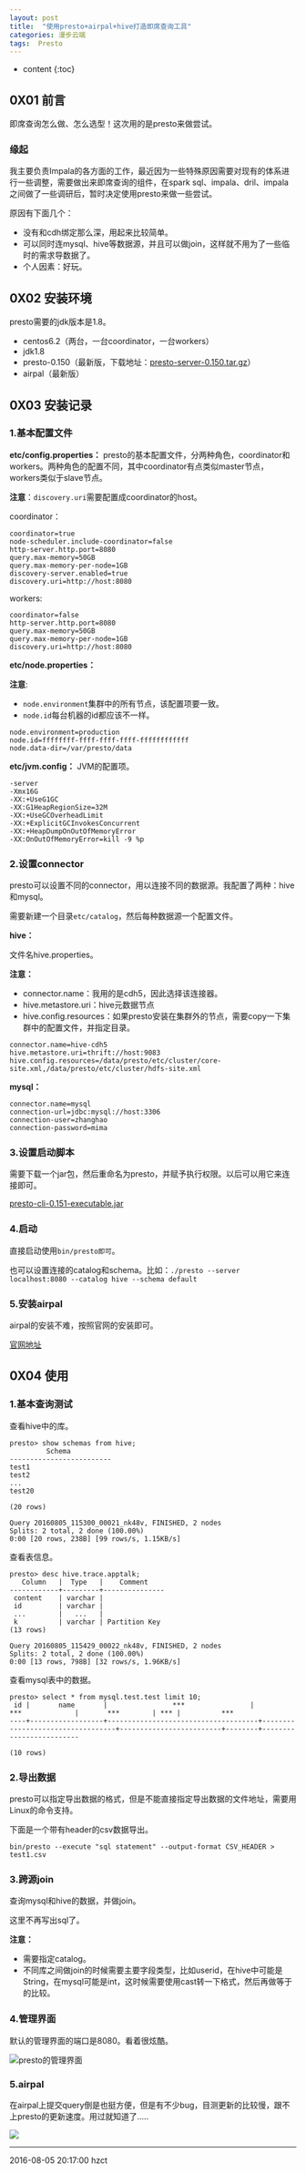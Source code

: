 ```yaml
---
layout: post
title:  "使用presto+airpal+hive打造即席查询工具"
categories: 漫步云端
tags:  Presto
---
```


* content
{:toc}


## 0X01 前言

即席查询怎么做、怎么选型！这次用的是presto来做尝试。

### 缘起

我主要负责Impala的各方面的工作，最近因为一些特殊原因需要对现有的体系进行一些调整，需要做出来即席查询的组件，在spark sql、impala、dril、impala之间做了一些调研后，暂时决定使用presto来做一些尝试。

原因有下面几个：

- 没有和cdh绑定那么深，用起来比较简单。
- 可以同时连mysql、hive等数据源，并且可以做join，这样就不用为了一些临时的需求导数据了。
- 个人因素：好玩。





## 0X02 安装环境

presto需要的jdk版本是1.8。

- centos6.2（两台，一台coordinator，一台workers）
- jdk1.8
- presto-0.150（最新版，下载地址：[presto-server-0.150.tar.gz](https://repo1.maven.org/maven2/com/facebook/presto/presto-server/0.150/presto-server-0.150.tar.gz)）
- airpal（最新版）

## 0X03 安装记录

### 1.基本配置文件

**etc/config.properties：** presto的基本配置文件，分两种角色，coordinator和workers。两种角色的配置不同，其中coordinator有点类似master节点，workers类似于slave节点。

**注意**：`discovery.uri`需要配置成coordinator的host。

coordinator：

```
coordinator=true
node-scheduler.include-coordinator=false
http-server.http.port=8080
query.max-memory=50GB
query.max-memory-per-node=1GB
discovery-server.enabled=true
discovery.uri=http://host:8080

```

workers:

```
coordinator=false
http-server.http.port=8080
query.max-memory=50GB
query.max-memory-per-node=1GB
discovery.uri=http://host:8080
```

**etc/node.properties：**

**注意**:

- `node.environment`集群中的所有节点，该配置项要一致。
- `node.id`每台机器的id都应该不一样。

```
node.environment=production
node.id=ffffffff-ffff-ffff-ffff-ffffffffffff
node.data-dir=/var/presto/data
```

**etc/jvm.config：** JVM的配置项。
```
-server
-Xmx16G
-XX:+UseG1GC
-XX:G1HeapRegionSize=32M
-XX:+UseGCOverheadLimit
-XX:+ExplicitGCInvokesConcurrent
-XX:+HeapDumpOnOutOfMemoryError
-XX:OnOutOfMemoryError=kill -9 %p
```

### 2.设置connector

presto可以设置不同的connector，用以连接不同的数据源。我配置了两种：hive和mysql。

需要新建一个目录`etc/catalog`，然后每种数据源一个配置文件。

**hive：**

文件名hive.properties。

**注意：**

- connector.name：我用的是cdh5，因此选择该连接器。
- hive.metastore.uri：hive元数据节点
- hive.config.resources：如果presto安装在集群外的节点，需要copy一下集群中的配置文件，并指定目录。

```
connector.name=hive-cdh5
hive.metastore.uri=thrift://host:9083
hive.config.resources=/data/presto/etc/cluster/core-site.xml,/data/presto/etc/cluster/hdfs-site.xml
```

**mysql：**

```
connector.name=mysql
connection-url=jdbc:mysql://host:3306
connection-user=zhanghao
connection-password=mima
```

### 3.设置启动脚本

需要下载一个jar包，然后重命名为presto，并赋予执行权限。以后可以用它来连接即可。

[presto-cli-0.151-executable.jar](https://repo1.maven.org/maven2/com/facebook/presto/presto-cli/0.151/presto-cli-0.151-executable.jar)

### 4.启动

直接启动使用`bin/presto即可`。

也可以设置连接的catalog和schema。比如：`./presto --server localhost:8080 --catalog hive --schema default`

### 5.安装airpal

airpal的安装不难，按照官网的安装即可。

[官网地址](http://airbnb.io/airpal/)


## 0X04 使用

### 1.基本查询测试

查看hive中的库。

```
presto> show schemas from hive;
         Schema          
-------------------------
test1
test2
...
test20

(20 rows)

Query 20160805_115300_00021_nk48v, FINISHED, 2 nodes
Splits: 2 total, 2 done (100.00%)
0:00 [20 rows, 238B] [99 rows/s, 1.15KB/s]
```

查看表信息。

```
presto> desc hive.trace.apptalk;
   Column   |  Type   |    Comment    
------------+---------+---------------
 content    | varchar |               
 id         | varchar |   
 ...        |   ...   |     
 k          | varchar | Partition Key
(13 rows)

Query 20160805_115429_00022_nk48v, FINISHED, 2 nodes
Splits: 2 total, 2 done (100.00%)
0:00 [13 rows, 798B] [32 rows/s, 1.96KB/s]
```

查看mysql表中的数据。

```
presto> select * from mysql.test.test limit 10;
 id |       name       |                ***                |             ***             |       ***        | *** |          ***        
----+------------------+-------------------------------------+----------------------------------+-------------------------+--------+-------------------------

(10 rows)

```

### 2.导出数据

presto可以指定导出数据的格式，但是不能直接指定导出数据的文件地址，需要用Linux的命令支持。

下面是一个带有header的csv数据导出。

```
bin/presto --execute "sql statement" --output-format CSV_HEADER > test1.csv
```

### 3.跨源join

查询mysql和hive的数据，并做join。

这里不再写出sql了。

**注意：**

- 需要指定catalog。
- 不同库之间做join的时候需要主要字段类型，比如userid，在hive中可能是String，在mysql可能是int，这时候需要使用cast转一下格式，然后再做等于的比较。

### 4.管理界面

默认的管理界面的端口是8080。看着很炫酷。

![presto的管理界面](http://obg1rl2km.bkt.clouddn.com/presto-monitor.png)

### 5.airpal

在airpal上提交query倒是也挺方便，但是有不少bug，目测更新的比较慢，跟不上presto的更新速度。用过就知道了.....

![](http://obg1rl2km.bkt.clouddn.com/presto-airpal.png)


***
2016-08-05 20:17:00 hzct
